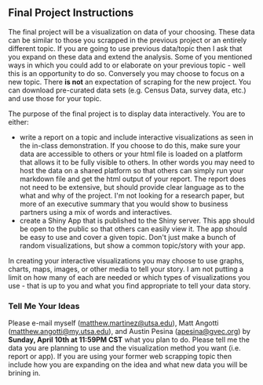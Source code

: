 ## Final Project Instructions

The final project will be a visualization on data of your choosing. These data can be similar to those you scrapped in the previous project or an entirely different topic. If you are going to use previous data/topic then I ask that you expand on these data and extend the analysis. Some of you mentioned ways in which you could add to or elaborate on your previous topic - well this is an opportunity to do so. Conversely you may choose to focus on a new topic. There **is not** an expectation of scraping for the new project. You can download pre-curated data sets (e.g. Census Data, survey data, etc.) and use those for your topic.

The purpose of the final project is to display data interactively. You are to either:
* write a report on a topic and include interactive visualizations as seen in the in-class demonstration. If you choose to do this, make sure your data are accessible to others or your html file is loaded on a platform that allows it to be fully visible to others. In other words you may need to host the data on a shared platform so that others can simply run your markdown file and get the html output of your report. The report does not need to be extensive, but should provide clear language as to the what and why of the project. I'm not looking for a research paper, but more of an executive summary that you would show to business partners using a mix of words and interactives.
* create a Shiny App that is published to the Shiny server. This app should be open to the public so that others can easily view it. The app should be easy to use and cover a given topic. Don't just make a bunch of random visualizations, but show a common topic/story with your app.

In creating your interactive visualizations you may choose to use graphs, charts, maps, images, or other media to tell your story. I am not putting a limit on how many of each are needed or which types of visualizations you use - that is up to you and what you find appropriate to tell your data story.

### Tell Me Your Ideas

Please e-mail myself (matthew.martinez@utsa.edu), Matt Angotti (matthew.angotti@my.utsa.edu), and Austin Pesina (apesina@gvec.org) by **Sunday, April 10th at 11:59PM CST** what you plan to do. Please tell me the data you are planning to use and the visualization method you want (i.e. report or app). If you are using your former web scrapping topic then include how you are expanding on the idea and what new data you will be brining in.